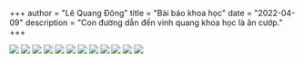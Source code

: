 +++
author = "Lê Quang Đông"
title = "Bài báo khoa học"
date = "2022-04-09"
description = "Con đường dẫn đến vinh quang khoa học là ăn cướp."
+++


<img src="/pham2021/pham20211024_1.jpg">
<img src="/pham2021/pham20211024_2.jpg">
<img src="/pham2021/pham20211024_3.jpg">
<img src="/pham2021/pham20211024_4.jpg">
<img src="/pham2021/pham20211024_5.jpg">
<img src="/pham2021/pham20211024_6.jpg">
<img src="/pham2021/pham20211024_7.jpg">
<img src="/pham2021/pham20211024_8.jpg">
<img src="/pham2021/pham20211024_9.jpg">
<img src="/pham2021/pham20211024_10.jpg">
<img src="/pham2021/pham20211024_11.jpg">
<img src="/pham2021/pham20211024_12.jpg">